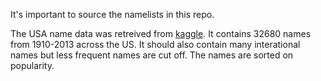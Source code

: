 It's important to source the namelists in this repo.

The USA name data was retreived from [kaggle](https://www.kaggle.com/datagov/usa-names).
It contains 32680 names from 1910-2013 across the US. It should also contain many interational
names but less frequent names are cut off. The names are sorted on popularity.
